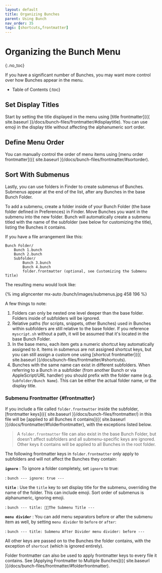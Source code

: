 ```yaml
---
layout: default
title: Organizing Bunches
parent: Using Bunch
nav_order: 35
tags: [shortcuts,frontmatter]
---
```

# Organizing the Bunch Menu
{:.no_toc}

If you have a significant number of Bunches, you may want more control over how Bunches appear in the menu.

* Table of Contents
{:toc}

## Set Display Titles

Start by setting the title displayed in the menu using [title frontmatter]({{ site.baseurl }}/docs/bunch-files/frontmatter/#displaytitle). You can use emoji in the display title without affecting the alphanumeric sort order.

## Define Menu Order

You can manually control the order of menu items using [menu order frontmatter]({{ site.baseurl }}/docs/bunch-files/frontmatter/#sortorder).

## Sort With Submenus

Lastly, you can use folders in Finder to create submenus of Bunches. Submenus appear at the end of the list, after any Bunches in the base Bunch Folder.

To add a submenu, create a folder inside of your Bunch Folder (the base folder defined in Preferences) in Finder. Move Bunches you want in the submenu into the new folder. Bunch will automatically create a submenu titled with the name of the subfolder (see below for customizing the title), listing the Bunches it contains.


If you have a file arrangement like this:
```
Bunch Folder/
    Bunch 1.bunch
    Bunch 2.bunch
    Subfolder/
        Bunch 3.bunch
        Bunch 4.bunch
        folder.frontmatter (optional, see Customizing the Submenu Title)
```

The resulting menu would look like:

{% img aligncenter mx-auto /bunch/images/submenus.jpg 458 196 %}

A few things to note:

1. Folders can only be nested one level deeper than the base folder. Folders inside of subfolders will be ignored.
2. Relative paths (for scripts, snippets, other Bunches) used in Bunches within subfolders are still relative to the base folder. If you reference `myscript.sh` without a path, it will be assumed that it's located in the base Bunch Folder.
3. In the base menu, each item gets a numeric shortcut key automatically assigned to it. Items in submenus are not assigned shortcut keys, but you can still assign a custom one using [shortcut frontmatter]({{ site.baseurl }}/docs/bunch-files/frontmatter/#shortcuts).
4. Bunches with the same name can exist in different subfolders. When referring to a Bunch in a subfolder (from another Bunch or via AppleScript/URL handler) you should prefix with the folder name (e.g. `Subfolder/Bunch Name`). This can be either the actual folder name, or the display title.

### Submenu Frontmatter {#frontmatter}

If you include a file called `folder.frontmatter` inside the subfolder, [frontmatter keys]({{ site.baseurl }}/docs/bunch-files/frontmatter/) in this file will be [applied to all Bunches it contains]({{ site.baseurl }}/docs/frontmatter/#folderfrontmatter), with the exceptions listed below. 

> A `folder.frontmatter` file can also exist in the base Bunch Folder, but doesn't affect subfolders and all submenu-specific keys are ignored. Other keys it contains will be applied to all Bunches in the root folder.

The following frontmatter keys in `folder.frontmatter` only apply to subfolders and will not affect the Bunches they contain:

__`ignore`__
: To ignore a folder completely, set `ignore` to true:

:   ```bunch
    ---
    ignore: true
    ---
    ```

__`title`__
: Use the `title` key to set display title for the submenu, overriding the name of the folder. This can include emoji. Sort order of submenus is alphanumeric, ignoring emoji.

:   ```bunch
    ---
    title: 👍🏻The Submenu Title
    ---
    ```

__`menu divider`__
: You can add menu separators before or after the submenu item as well, by setting `menu divider` to `before` or `after`:

:   ```bunch
    ---
    title: Submenu After Divider
    menu divider: before
    ---
    ```

All other keys are passed on to the Bunches the folder contains, with the exception of `shortcut` (which is ignored entirely).

Folder frontmatter can also be used to apply frontmatter keys to every file it contains. See [Applying Frontmatter to Multiple Bunches]({{ site.baseurl }}/docs/bunch-files/frontmatter/#folderfrontmatter).
